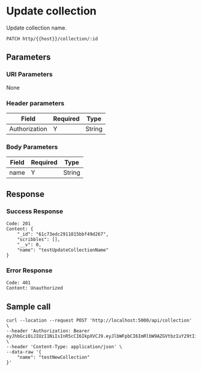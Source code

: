 # Update collection
Update collection name.

```
PATCH http/{{host}}/collection/:id
```
## Parameters

### URI Parameters

None
### Header parameters
| Field  | Required | Type|
| ------------- | ------------- | ----- |
| Authorization  | Y| String |
### Body Parameters
| Field  | Required | Type|
| ------------- | ------------- | ----- |
| name  | Y| String |

## Response
### Success Response
```
Code: 201
Content: {
    "_id": "61c73edc2911815bbf49d267",
    "scribbles": [],
    "__v": 0,
    "name": "testUpdateCollectionName"
}
```
### Error Response
```
Code: 401
Content: Unauthorized
```

## Sample call
```
curl --location --request POST 'http://localhost:5000/api/collection' \
--header 'Authorization: Bearer eyJhbGciOiJIUzI1NiIsInR5cCI6IkpXVCJ9.eyJlbWFpbCI6ImRlbW9AZGVtbzIuY29tIiwidXNlcklkIjoiNjFiNWEyZDc3ZGI1MzI1ZTE3NWM3OGY2IiwiaWF0IjoxNjQwNDQ3MjQ0LCJleHAiOjE2NDA0NTA4NDR9.Tna84LLvyH8BB3tKVnUKAmuNQ4bSmNalJjyYATvLIX8' \
--header 'Content-Type: application/json' \
--data-raw '{
    "name": "testNewCollection"
}'
```